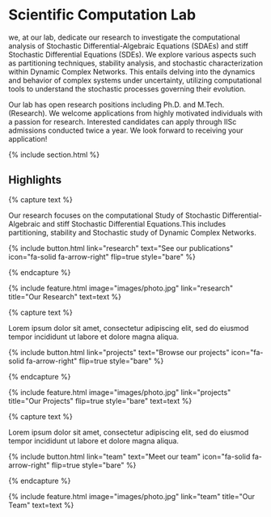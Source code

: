 ---
---

# Scientific Computation Lab
we, at our lab, dedicate our research to investigate the computational analysis of Stochastic Differential-Algebraic Equations (SDAEs) and stiff Stochastic Differential Equations (SDEs). We explore various aspects such as partitioning techniques, stability analysis, and stochastic characterization within Dynamic Complex Networks. This entails delving into the dynamics and behavior of complex systems under uncertainty, utilizing computational tools to understand the stochastic processes governing their evolution.

Our lab has open research positions including Ph.D. and M.Tech. (Research). We welcome applications from highly motivated individuals with a passion for research. Interested candidates can apply through IISc admissions conducted twice a year. We look forward to receiving your application!


{% include section.html %}

## Highlights

{% capture text %}

Our research focuses on the computational Study of Stochastic Differential-Algebraic and stiff Stochastic Differential Equations.This includes partitioning, stability and Stochastic study of Dynamic Complex Networks.

{%
  include button.html
  link="research"
  text="See our publications"
  icon="fa-solid fa-arrow-right"
  flip=true
  style="bare"
%}

{% endcapture %}

{%
  include feature.html
  image="images/photo.jpg"
  link="research"
  title="Our Research"
  text=text
%}

{% capture text %}

Lorem ipsum dolor sit amet, consectetur adipiscing elit, sed do eiusmod tempor incididunt ut labore et dolore magna aliqua.

{%
  include button.html
  link="projects"
  text="Browse our projects"
  icon="fa-solid fa-arrow-right"
  flip=true
  style="bare"
%}

{% endcapture %}

{%
  include feature.html
  image="images/photo.jpg"
  link="projects"
  title="Our Projects"
  flip=true
  style="bare"
  text=text
%}

{% capture text %}

Lorem ipsum dolor sit amet, consectetur adipiscing elit, sed do eiusmod tempor incididunt ut labore et dolore magna aliqua.

{%
  include button.html
  link="team"
  text="Meet our team"
  icon="fa-solid fa-arrow-right"
  flip=true
  style="bare"
%}

{% endcapture %}

{%
  include feature.html
  image="images/photo.jpg"
  link="team"
  title="Our Team"
  text=text
%}
